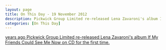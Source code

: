 ```yaml
---
layout: page
title: On This Day - 19 November 2012
description: Pickwick Group Limited re-released Lena Zavaroni's album If My Friends Could See Me Now.
categories: [On This Day]
---
```


[<span id="age1"></span> years ago Pickwick Group Limited re-released Lena Zavaroni's album If My Friends Could See Me Now on CD for the first time.](/discography/albums/02-if-my-friends-could-see-me-now#uk-1)

<style>
body > header > div > nav > div > a:nth-child(5) {
  width: 100%;
  height: 100%;
  animation: pulse 0.5s 5;
}

@keyframes pulse {
  0% {
    background-color: #f00;
  }
  100% {
    background-color: #fff;
  }
}
</style>

<!-- Script for calculating number of years ago -->
<script>
var dob = '20121119';
var year = Number(dob.substr(0, 4));
var month = Number(dob.substr(4, 2)) - 1;
var day = Number(dob.substr(6, 2));
var today = new Date();
var age1 = today.getFullYear() - year;
if (today.getMonth() < month || (today.getMonth() == month && today.getDate() < day)) {
age1--;
}
document.getElementById("age1").innerHTML=age1;
</script>
